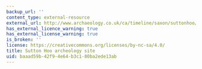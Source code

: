 ```yaml
---
backup_url: ''
content_type: external-resource
external_url: http://www.archaeology.co.uk/ca/timeline/saxon/suttonhoo/suttonhoo.htm
has_external_licence_warning: true
has_external_license_warning: true
is_broken: ''
license: https://creativecommons.org/licenses/by-nc-sa/4.0/
title: Sutton Hoo archeology site
uid: baaad59b-42f9-4e64-b3c1-80ba2ede13ab
---
```

